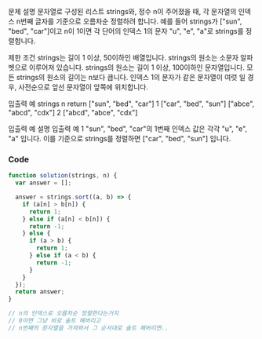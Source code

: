 문제 설명
문자열로 구성된 리스트 strings와, 정수 n이 주어졌을 때, 각 문자열의 인덱스 n번째 글자를 기준으로 오름차순 정렬하려 합니다. 예를 들어 strings가 ["sun", "bed", "car"]이고 n이 1이면 각 단어의 인덱스 1의 문자 "u", "e", "a"로 strings를 정렬합니다.

제한 조건
strings는 길이 1 이상, 50이하인 배열입니다.
strings의 원소는 소문자 알파벳으로 이루어져 있습니다.
strings의 원소는 길이 1 이상, 100이하인 문자열입니다.
모든 strings의 원소의 길이는 n보다 큽니다.
인덱스 1의 문자가 같은 문자열이 여럿 일 경우, 사전순으로 앞선 문자열이 앞쪽에 위치합니다.

입출력 예
strings n return
["sun", "bed", "car"] 1 ["car", "bed", "sun"]
["abce", "abcd", "cdx"] 2 ["abcd", "abce", "cdx"]

입출력 예 설명
입출력 예 1
"sun", "bed", "car"의 1번째 인덱스 값은 각각 "u", "e", "a" 입니다. 이를 기준으로 strings를 정렬하면 ["car", "bed", "sun"] 입니다.

### Code

```js
function solution(strings, n) {
  var answer = [];

  answer = strings.sort((a, b) => {
    if (a[n] > b[n]) {
      return 1;
    } else if (a[n] < b[n]) {
      return -1;
    } else {
      if (a > b) {
        return 1;
      } else if (a < b) {
        return -1;
      }
    }
  });
  return answer;
}

// n의 인덱스로 오름차순 정렬한다는거지
// 0이면 그냥 바로 솔트 해버리고
// n번째의 문자열을 가져와서 그 순서대로 솔트 해버리면..
```
